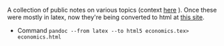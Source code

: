 A collection of public notes on various topics (context [here](https://sites.google.com/site/vishvasvasuki/adhunikasastrani) ). Once these were mostly in latex, now they're being converted to html at [this site](https://sites.google.com/site/vishvasnotes).

- Command `pandoc --from latex --to html5 economics.tex> economics.html`